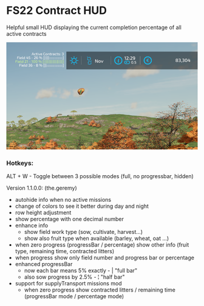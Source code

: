 # FS22 Contract HUD

Helpful small HUD displaying the current completion percentage of all active contracts

![](screenshots/3_small.png?raw=true)

### Hotkeys:
ALT + W  -  Toggle between 3 possible modes (full, no progressbar, hidden)

Version 1.1.0.0: (the.geremy)
- autohide info when no active missions
- change of colors to see it better during day and night
- row height adjustment
- show percentage with one decimal number
- enhance info
    - show field work type (sow, cultivate, harvest...)
    - show also fruit type when available (barley, wheat, oat ...)
- when zero progress (progressBar / percentage) show other info (fruit type, remaining time, contracted litters)
- when progress show only field number and progress bar or percentage
- enhanced progressBar
    - now each bar means 5% exactly - | "full bar"
    - also sow progress by 2.5% - ¦ "half bar"
- support for supplyTransport missions mod
    - when zero progress show contracted litters / remaining time (progressBar mode / percentage mode)
